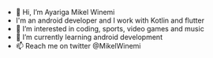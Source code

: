 - 👋 Hi, I’m Ayariga Mikel Winemi
- I'm an android developer and I work with Kotlin and flutter 
- 👀 I’m interested in coding, sports, video games and music
- 🌱 I’m currently learning android development
- 📫 Reach me on twitter @MikelWinemi

<!---
MikelWinemi/MikelWinemi is a ✨ special ✨ repository because its `README.md` (this file) appears on your GitHub profile.
You can click the Preview link to take a look at your changes.
--->
